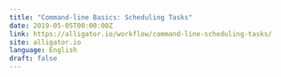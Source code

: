 ```yaml
---
title: "Command-line Basics: Scheduling Tasks"
date: 2019-05-05T00:00:00Z
link: https://alligator.io/workflow/command-line-scheduling-tasks/
site: alligator.io
language: English
draft: false
---
```

